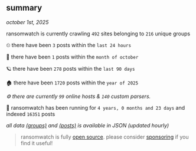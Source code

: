 
## summary
_october 1st, 2025_

ransomwatch is currently crawling `492` sites belonging to `216` unique groups

⏲ there have been `3` posts within the `last 24 hours`

🦈 there have been `1` posts within the `month of october`

🪐 there have been `278` posts within the `last 90 days`

🏚 there have been `1720` posts within the `year of 2025`

_⚙️ there are currently `99` online hosts & `140` custom parsers._

🦕 ransomwatch has been running for `4 years, 0 months and 23 days` and indexed `16351` posts

_all data  [(groups)](http://ransomwhat.telemetry.ltd/groups) and [(posts)](http://ransomwhat.telemetry.ltd/posts) is available in JSON (updated hourly)_

> ransomwatch is fully [open source](https://github.com/joshhighet/ransomwatch#ransomwatch--). please consider [sponsoring](https://github.com/sponsors/joshhighet) if you find it useful!

